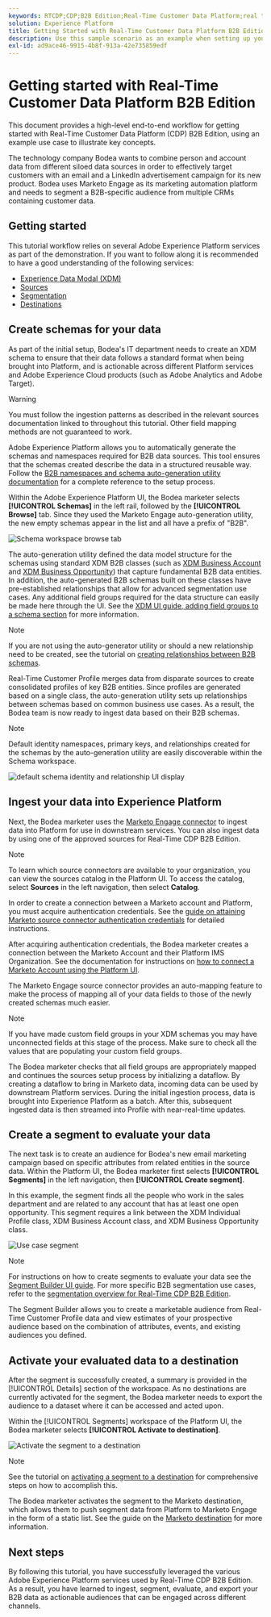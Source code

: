 ```yaml
---
keywords: RTCDP;CDP;B2B Edition;Real-Time Customer Data Platform;real time customer data platform;real time cdp;b2b;cdp
solution: Experience Platform
title: Getting Started with Real-Time Customer Data Platform B2B Edition
description: Use this sample scenario as an example when setting up your implementation of Adobe Real-Time Customer Data Platform B2B Edition.
exl-id: ad9ace46-9915-4b8f-913a-42e735859edf
---
```

# Getting started with Real-Time Customer Data Platform B2B Edition

This document provides a high-level end-to-end workflow for getting started with Real-Time Customer Data Platform (CDP) B2B Edition, using an example use case to illustrate key concepts.

The technology company Bodea wants to combine person and account data from different siloed data sources in order to effectively target customers with an email and a LinkedIn advertisement campaign for its new product. Bodea uses Marketo Engage as its marketing automation platform and needs to segment a B2B-specific audience from multiple CRMs containing customer data.

## Getting started

This tutorial workflow relies on several Adobe Experience Platform services as part of the demonstration. If you want to follow along it is recommended to have a good understanding of the following services:

- [Experience Data Modal (XDM)](../xdm/home.md)
- [Sources](../sources/home.md)
- [Segmentation](../segmentation/home.md)
- [Destinations](../destinations/home.md)

## Create schemas for your data

As part of the initial setup, Bodea's IT department needs to create an XDM schema to ensure that their data follows a standard format when being brought into Platform, and is actionable across different Platform services and Adobe Experience Cloud products (such as Adobe Analytics and Adobe Target). 

>[!WARNING]
>
>You must follow the ingestion patterns as described in the relevant sources documentation linked to throughout this tutorial. Other field mapping methods are not guaranteed to work.

Adobe Experience Platform allows you to automatically generate the schemas and namespaces required for B2B data sources. This tool ensures that the schemas created describe the data in a structured reusable way. Follow the [B2B namespaces and schema auto-generation utility documentation](../sources/connectors/adobe-applications/marketo/marketo-namespaces.md) for a complete reference to the setup process.

Within the Adobe Experience Platform UI, the Bodea marketer selects **[!UICONTROL Schemas]** in the left rail, followed by the **[!UICONTROL Browse]** tab. Since they used the Marketo Engage auto-generation utility, the new empty schemas appear in the list and all have a prefix of "B2B".

![Schema workspace browse tab](./assets/b2b-tutorial/empty-b2b-schemas.png)

The auto-generation utility defined the data model structure for the schemas using standard XDM B2B classes (such as [XDM Business Account](../xdm/classes/b2b/business-account.md) and [XDM Business Opportunity](../xdm/classes/b2b/business-opportunity.md)) that capture fundamental B2B data entities. In addition, the auto-generated B2B schemas built on these classes have pre-established relationships that allow for advanced segmentation use cases. Any additional field groups required for the data structure can easily be made here through the UI. See the [XDM UI guide, adding field groups to a schema section](../xdm/ui/resources/schemas.md#add-field-groups) for more information.

>[!NOTE]
> 
>If you are not using the auto-generator utility or should a new relationship need to be created, see the tutorial on [creating relationships between B2B schemas](../xdm/tutorials/relationship-b2b.md).

Real-Time Customer Profile merges data from disparate sources to create consolidated profiles of key B2B entities. Since profiles are generated based on a single class, the auto-generation utility sets up relationships between schemas based on common business use cases. As a result, the Bodea team is now ready to ingest data based on their B2B schemas.

>[!NOTE]
> 
>Default identity namespaces, primary keys, and relationships created for the schemas by the auto-generation utility are easily discoverable within the Schema workspace.
>
>![default schema identity and relationship UI display](./assets/b2b-tutorial/schema-identity-relationship.png)

## Ingest your data into Experience Platform

Next, the Bodea marketer uses the [Marketo Engage connector](../sources/connectors/adobe-applications/marketo/marketo.md) to ingest data into Platform for use in downstream services. You can also ingest data by using one of the approved sources for Real-Time CDP B2B Edition.

>[!NOTE]
> 
>To learn which source connectors are available to your organization, you can view the sources catalog in the Platform UI. To access the catalog, select **Sources** in the left navigation, then select **Catalog**.

In order to create a connection between a Marketo account and Platform, you must acquire authentication credentials. See the [guide on attaining Marketo source connector authentication credentials](../sources/connectors/adobe-applications/marketo/marketo-auth.md) for detailed instructions. 

After acquiring authentication credentials, the Bodea marketer creates a connection between the Marketo Account and their Platform IMS Organization. See the documentation for instructions on [how to connect a Marketo Account using the Platform UI](../sources/tutorials/ui/create/adobe-applications/marketo.md).

The Marketo Engage source connector provides an auto-mapping feature to make the process of mapping all of your data fields to those of the newly created schemas much easier. 

>[!NOTE]
> 
>If you have made custom field groups in your XDM schemas you may have unconnected fields at this stage of the process. Make sure to check all the values that are populating your custom field groups.

The Bodea marketer checks that all field groups are appropriately mapped and continues the sources setup process by initializing a dataflow. By creating a dataflow to bring in Marketo data, incoming data can be used by downstream Platform services. During the initial ingestion process, data is brought into Experience Platform as a batch. After this, subsequent ingested data is then streamed into Profile with near-real-time updates.

## Create a segment to evaluate your data

The next task is to create an audience for Bodea's new email marketing campaign based on specific attributes from related entities in the source data. Within the Platform UI, the Bodea marketer first selects **[!UICONTROL Segments]** in the left navigation, then **[!UICONTROL Create segment]**.

In this example, the segment finds all the people who work in the sales department and are related to any account that has at least one open opportunity. This segment requires a link between the XDM Individual Profile class, XDM Business Account class, and XDM Business Opportunity class.

![Use case segment](./assets/b2b-tutorial/use-case-segment.png) 

>[!NOTE]
> 
>For instructions on how to create segments to evaluate your data see the [Segment Builder UI guide](../segmentation/ui/segment-builder.md). For more specific B2B segmentation use cases, refer to the [segmentation overview for Real-Time CDP B2B Edition](./segmentation/b2b.md).

The Segment Builder allows you to create a marketable audience from Real-Time Customer Profile data and view estimates of your prospective audience based on the combination of attributes, events, and existing audiences you defined.

## Activate your evaluated data to a destination

After the segment is successfully created, a summary is provided in the [!UICONTROL Details] section of the workspace. As no destinations are currently activated for the segment, the Bodea marketer needs to export the audience to a dataset where it can be accessed and acted upon.

Within the [!UICONTROL Segments] workspace of the Platform UI, the Bodea marketer selects **[!UICONTROL Activate to destination]**.

![Activate the segment to a destination](./assets/b2b-tutorial/activate-to-destination.png)

>[!NOTE]
> 
>See the tutorial on [activating a segment to a destination](https://experienceleague.adobe.com/docs/marketo/using/product-docs/core-marketo-concepts/smart-lists-and-static-lists/static-lists/push-an-adobe-experience-cloud-segment-to-a-marketo-static-list.html) for comprehensive steps on how to accomplish this.

The Bodea marketer activates the segment to the Marketo destination, which allows them to push segment data from Platform to Marketo Engage in the form of a static list. See the guide on the [Marketo destination](https://experienceleague.adobe.com/docs/experience-platform/destinations/catalog/adobe/marketo-engage.html) for more information.

## Next steps

By following this tutorial, you have successfully leveraged the various Adobe Experience Platform services used by Real-Time CDP B2B Edition. As a result, you have learned to ingest, segment, evaluate, and export your B2B data as actionable audiences that can be engaged across different channels.
